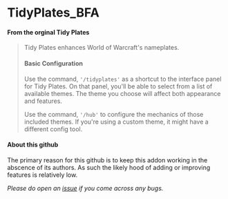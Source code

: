 # TidyPlates_BFA
#### From the orginal Tidy Plates

>Tidy Plates enhances World of Warcraft's nameplates.
>
>#### Basic Configuration
>Use the command, `'/tidyplates'` as a shortcut to the interface panel for Tidy Plates. On that panel, you'll be able to select from a list of available themes. The theme you choose will affect both appearance and features.
>
>Use the command, `'/hub'` to configure the mechanics of those included themes. If you're using a custom theme, it might have a different config tool.

#### About this github

The primary reason for this github is to keep this addon working in the abscence of its authors. As such the likely hood of adding or improving features is relatively low.

*Please do open an [issue](https://github.com/Luxocracy/TidyPlates_BFA/issues) if you come across any bugs.*